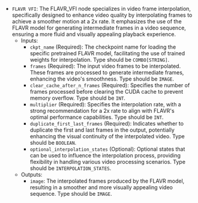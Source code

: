 - `FLAVR VFI`: The FLAVR_VFI node specializes in video frame interpolation, specifically designed to enhance video quality by interpolating frames to achieve a smoother motion at a 2x rate. It emphasizes the use of the FLAVR model for generating intermediate frames in a video sequence, ensuring a more fluid and visually appealing playback experience.
    - Inputs:
        - `ckpt_name` (Required): The checkpoint name for loading the specific pretrained FLAVR model, facilitating the use of trained weights for interpolation. Type should be `COMBO[STRING]`.
        - `frames` (Required): The input video frames to be interpolated. These frames are processed to generate intermediate frames, enhancing the video's smoothness. Type should be `IMAGE`.
        - `clear_cache_after_n_frames` (Required): Specifies the number of frames processed before clearing the CUDA cache to prevent memory overflow. Type should be `INT`.
        - `multiplier` (Required): Specifies the interpolation rate, with a strong recommendation for a 2x rate to align with FLAVR's optimal performance capabilities. Type should be `INT`.
        - `duplicate_first_last_frames` (Required): Indicates whether to duplicate the first and last frames in the output, potentially enhancing the visual continuity of the interpolated video. Type should be `BOOLEAN`.
        - `optional_interpolation_states` (Optional): Optional states that can be used to influence the interpolation process, providing flexibility in handling various video processing scenarios. Type should be `INTERPOLATION_STATES`.
    - Outputs:
        - `image`: The interpolated frames produced by the FLAVR model, resulting in a smoother and more visually appealing video sequence. Type should be `IMAGE`.
